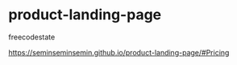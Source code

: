 # product-landing-page
freecodestate

https://seminseminsemin.github.io/product-landing-page/#Pricing
